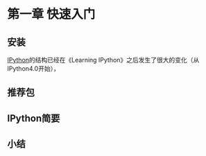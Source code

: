 # 第一章 快速入门

## 安装

[IPython](http://ipython.org/)的结构已经在《Learning IPython》之后发生了很大的变化（从IPython4.0开始），


## 推荐包


## IPython简要


## 小结
